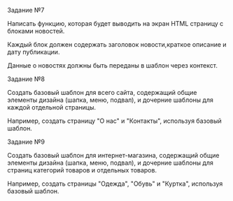 Задание №7

Написать функцию, которая будет выводить на экран HTML страницу с блоками новостей.

Каждый блок должен содержать заголовок новости,краткое описание и дату публикации.

Данные о новостях должны быть переданы в шаблон через контекст.

Задание №8

Создать базовый шаблон для всего сайта, содержащий общие элементы дизайна (шапка, меню, подвал), и дочерние шаблоны для каждой отдельной страницы.

Например, создать страницу "О нас" и "Контакты", используя базовый шаблон.

Задание №9

Создать базовый шаблон для интернет-магазина, содержащий общие элементы дизайна (шапка, меню, подвал), и дочерние шаблоны для страниц категорий
товаров и отдельных товаров.

Например, создать страницы "Одежда", "Обувь" и "Куртка", используя базовый шаблон.
